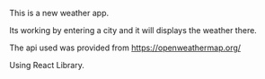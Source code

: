 This is a new weather app. 

Its working by entering a city and it will displays the weather there.

The api used was provided from https://openweathermap.org/ 

Using React Library.

